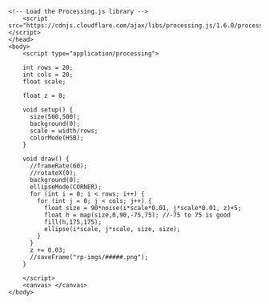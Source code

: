 <html>
    <head>
        <title>My Sketch</title>
    
    <!-- Load the Processing.js library -->
        <script src="https://cdnjs.cloudflare.com/ajax/libs/processing.js/1.6.0/processing.min.js"></script>
    </head>
    <body>
        <script type="application/processing">
        
        int rows = 20;
        int cols = 20;
        float scale;

        float z = 0;

        void setup() {
          size(500,500);
          background(0);
          scale = width/rows;
          colorMode(HSB);
        }

        void draw() {
          //frameRate(60);
          //rotateX(0);
          background(0);
          ellipseMode(CORNER);
          for (int i = 0; i < rows; i++) {
            for (int j = 0; j < cols; j++) {
              float size = 90*noise(i*scale*0.01, j*scale*0.01, z)+5;
              float h = map(size,0,90,-75,75); //-75 to 75 is good
              fill(h,175,175);
              ellipse(i*scale, j*scale, size, size);
            }
          }
          z += 0.03;
          //saveFrame("rp-imgs/#####.png");
        }
 
        </script>
        <canvas> </canvas>
    </body>
</html>

